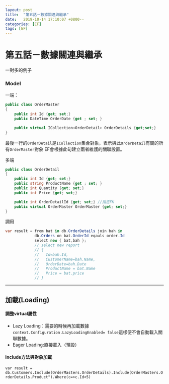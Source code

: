 ```yaml
---
layout: post
title:  "第五話－數據關連與繼承"
date:   2019-10-14 17:10:07 +0800--
categories: [EF]
tags: [EF]  
---
```


# 第五話－數據關連與繼承

一對多的例子
### Model 

一端：
```c#
public class OrderMaster
{
    public int Id {get; set;}
    public DateTime OrderDate {get ; set; }

    public virtual ICollection<OrderDetail> OrderDetails {get;set;}
}
```
最後一行的`OrderDetail`是`ICollection`集合對象，表示與此`OrderDetail`有關的所有`OrderMaster`對象
EF會根據此句建立兩者維護的關聯設置。

多端
```c#
public class OrderDetail
{
    public int Id {get; set;}
    public string ProductName {get ; set; }
    public int Quantity {get; set;}
    public int Price {get; set;}

    public int OrderDetailId {get; set;} //指定FK
    public virtual OrderMaster OrderMaster {get; set;}　
}
```


調用

```c#
var result = from bat in db.OrderDetails join bah in
             db.Orders on bat.OrderId eqauls order.Id
             select new { bat,bah };
             // select new report 
             // {
             //   Id=bah.Id,
             //   CustomerName=bah.Name,
             //   OrderDate=bah.Date
             //   ProductName = bat.Name
             //   Price = bat.price
             // }
```



--- 

## 加載(Loading)

#### 調整virtual屬性
- Lazy Loading：需要的時候再加載數據
  ` context.Configuration.LazyLoadingEnabled= false`這樣便不會自動載入關聯數據。
- Eager Loading:直接載入（預設）

#### Include方法與對象加載

`var result = db.Customers.Include(OrderMasters.OrderDetails).Include(OrderMasters.OrderDetails.Product").Where(c=>c.Id<5)`
